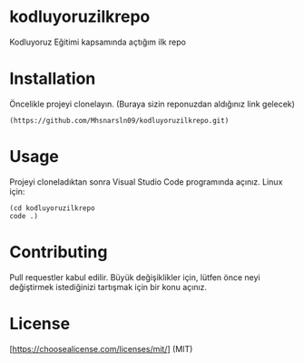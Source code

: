 # kodluyoruzilkrepo
Kodluyoruz Eğitimi kapsamında açtığım ilk repo

# Installation
Öncelikle projeyi clonelayın. (Buraya sizin reponuzdan aldığınız link gelecek)
 ```
(https://github.com/Mhsnarsln09/kodluyoruzilkrepo.git)
 ```
# Usage
Projeyi cloneladıktan sonra Visual Studio Code programında açınız.
Linux için:
 ```
(cd kodluyoruzilkrepo
code .)
 ```
# Contributing
Pull requestler kabul edilir. Büyük değişiklikler için, lütfen önce neyi değiştirmek istediğinizi tartışmak için bir konu açınız.

# License
[https://choosealicense.com/licenses/mit/] (MIT)